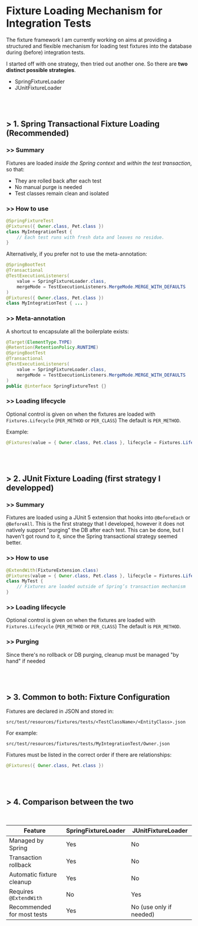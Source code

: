 # Fixture Loading Mechanism for Integration Tests

The fixture framework I am currently working on aims at providing a structured and flexible 
mechanism for loading test fixtures into the database during (before) integration 
tests.

I started off with one strategy, then tried out another one.
So there are **two distinct possible strategies**.
- SpringFixtureLoader
- JUnitFixtureLoader



<br />
<br />



## > 1. Spring Transactional Fixture Loading (Recommended)

### >> Summary

Fixtures are loaded *inside the Spring context* and *within the test transaction*, so that:

- They are rolled back after each test
- No manual purge is needed
- Test classes remain clean and isolated

### >> How to use

```java
@SpringFixtureTest
@Fixtures({ Owner.class, Pet.class })
class MyIntegrationTest {
    // Each test runs with fresh data and leaves no residue.
}
```

Alternatively, if you prefer not to use the meta-annotation:

```java
@SpringBootTest
@Transactional
@TestExecutionListeners(
    value = SpringFixtureLoader.class,
    mergeMode = TestExecutionListeners.MergeMode.MERGE_WITH_DEFAULTS
)
@Fixtures({ Owner.class, Pet.class })
class MyIntegrationTest { ... }
```

### >> Meta-annotation

A shortcut to encapsulate all the boilerplate exists:

```java
@Target(ElementType.TYPE)
@Retention(RetentionPolicy.RUNTIME)
@SpringBootTest
@Transactional
@TestExecutionListeners(
    value = SpringFixtureLoader.class,
    mergeMode = TestExecutionListeners.MergeMode.MERGE_WITH_DEFAULTS
)
public @interface SpringFixtureTest {}
```


### >> Loading lifecycle

Optional control is given on when the fixtures are loaded with `Fixtures.Lifecycle` (`PER_METHOD` or `PER_CLASS`)
  The default  is `PER_METHOD`.  
  
Example:

```java
@Fixtures(value = { Owner.class, Pet.class }, lifecycle = Fixtures.Lifecycle.PER_CLASS)
```



<br />
<br />






## > 2. JUnit Fixture Loading (first strategy I developped)

### >> Summary

Fixtures are loaded using a JUnit 5 extension that hooks into `@BeforeEach` or `@BeforeAll`.
This is the first strategy that I developed, however it does not natively support "purging"
the DB after each test. This can be done, but I haven't got round to it, since the Spring 
transactional strategy seemed better.

### >> How to use

```java
@ExtendWith(FixtureExtension.class)
@Fixtures(value = { Owner.class, Pet.class }, lifecycle = Fixtures.Lifecycle.PER_METHOD)
class MyTest {
    // Fixtures are loaded outside of Spring’s transaction mechanism
}
```

### >> Loading lifecycle

Optional control is given on when the fixtures are loaded with `Fixtures.Lifecycle` (`PER_METHOD` or `PER_CLASS`)
  The default  is `PER_METHOD`.

### >> Purging

Since there's no rollback or DB purging, cleanup must be managed "by hand" if needed



<br />
<br />


## > 3. Common to both: Fixture Configuration

Fixtures are declared in JSON and stored in:

```
src/test/resources/fixtures/tests/<TestClassName>/<EntityClass>.json
```

For example:

```
src/test/resources/fixtures/tests/MyIntegrationTest/Owner.json
```

Fixtures must be listed in the correct order if there are relationships:

```java
@Fixtures({ Owner.class, Pet.class })
```



<br />
<br />


## > 4. Comparison between the two
  
<br />

| Feature                          | SpringFixtureLoader         | JUnitFixtureLoader          |
|----------------------------------|------------------------------|------------------------------|
| Managed by Spring                | Yes                          | No                           |
| Transaction rollback             | Yes                          | No                           |
| Automatic fixture cleanup        | Yes                          | No                           |
| Requires `@ExtendWith`           | No                           | Yes                          |
| Recommended for most tests       | Yes                          | No (use only if needed)      |






